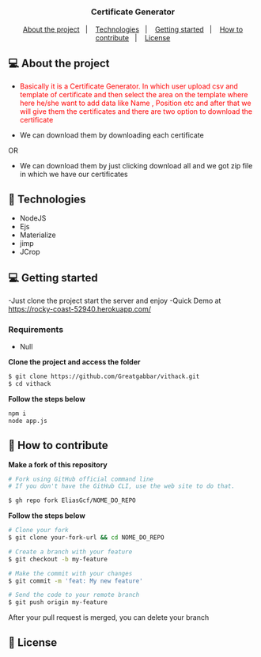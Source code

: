 <h1 align="center">
	<!--
    Here you can put a logo, the following formatt is recommended:
    <img alt="Logo" src=".github/logo.png" width="200px" /> 
  -->
</h1>

<h3 align="center">
  Certificate Generator
</h3>

<p align="center">
  <a href="#-about-the-project">About the project</a>&nbsp;&nbsp;&nbsp;|&nbsp;&nbsp;&nbsp;
  <a href="#-technologies">Technologies</a>&nbsp;&nbsp;&nbsp;|&nbsp;&nbsp;&nbsp;
  <a href="#-technologies">Getting started</a>&nbsp;&nbsp;&nbsp;|&nbsp;&nbsp;&nbsp;
  <a href="#-how-to-contribute">How to contribute</a>&nbsp;&nbsp;&nbsp;|&nbsp;&nbsp;&nbsp;
  <a href="#-license">License</a>
</p>

## 💻 About the project

- <p style="color: red;">Basically it is a Certificate Generator. In which user upload csv and template of certificate and then select the area on the template where here he/she want to add data like Name , Position etc and after that we will give them the certificates and there are two option to download the certificate
- We can download them by downloading each certificate 
 
 <p style="center">OR</p>

- We can download them by just clicking download all and we  got zip file in which we have our certificates
</p>

## 🚀 Technologies

- NodeJS
- Ejs
- Materialize
- jimp
- JCrop

## 💻 Getting started

-Just clone the project start the server and enjoy
-Quick Demo at https://rocky-coast-52940.herokuapp.com/<!-- Here you can put how to setup your application-->

### Requirements

- Null<!-- put each requirement here -->

**Clone the project and access the folder**

<!-- you can put the commands inside the three grave accents -->

```bash
$ git clone https://github.com/Greatgabbar/vithack.git
$ cd vithack
```

**Follow the steps below**

<!-- you can put the commands inside the three grave accents -->

```bash
npm i
node app.js
```

## 🤔 How to contribute

**Make a fork of this repository**

```bash
# Fork using GitHub official command line
# If you don't have the GitHub CLI, use the web site to do that.

$ gh repo fork EliasGcf/NOME_DO_REPO
```

**Follow the steps below**

```bash
# Clone your fork
$ git clone your-fork-url && cd NOME_DO_REPO

# Create a branch with your feature
$ git checkout -b my-feature

# Make the commit with your changes
$ git commit -m 'feat: My new feature'

# Send the code to your remote branch
$ git push origin my-feature
```

After your pull request is merged, you can delete your branch

## 📝 License

<!-- You can delete the license if you don't want it -->

